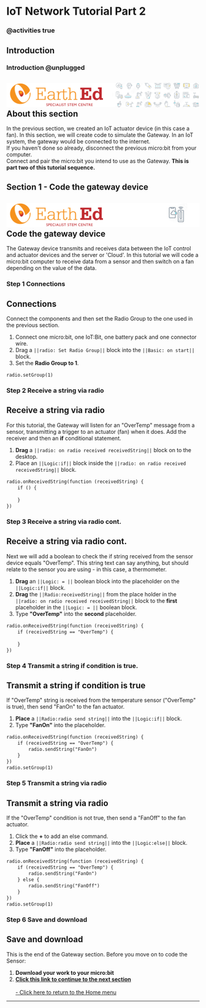 # IoT Network Tutorial Part 2

<!---------------------------------------------------------------  
-------Section 2 of IoT_Network_Tutorial------InComplete--------
----------------------------------------------------------------->
### @activities true

## Introduction
### Introduction @unplugged

![](https://raw.githubusercontent.com/EarthEdSTEM/earthed-iot-programs-tutorials/master/Images/T_IoT_Network/T_IoT_Network_Banner_P1.png)
About this section
-----------------
In the previous section, we created an IoT actuator device (in this case a fan). In this section, we will create code to simulate the Gateway. In an IoT system, the gateway would be connected to the internet.<br>
If you haven't done so already, disconnect the previous micro:bit from your computer.<br>
Connect and pair the micro:bit you intend to use as the Gateway.
**This is part two of this tutorial sequence.**<br>

## Section 1 - Code the gateway device
![](https://raw.githubusercontent.com/EarthEdSTEM/earthed-iot-programs-tutorials/master/Images/T_IoT_Network/T_IoT_Network_Banner_P2.png)
Code the gateway device
---------------------
The Gateway device transmits and receives data between the IoT control and actuator devices and the server or 'Cloud'. 
In this tutorial we will code a micro:bit computer to receive data from a sensor and then switch on a fan depending on the value of the data.

### Step 1 Connections
Connections
-----------------
Connect the components and then set the Radio Group to the one used in the previous section.
1. Connect one micro:bit, one IoT:Bit, one battery pack and one connector wire.
2. Drag a ``||radio: Set Radio Group||`` block into the ``||Basic: on start||`` block.<br>
3. Set the **Radio Group to 1**.
```blocks
radio.setGroup(1)
```
### Step 2 Receive a string via radio
Receive a string via radio
-----------------
For this tutorial, the Gateway will listen for an "OverTemp" message from a sensor, transmitting a trigger to an actuator (fan) when it does. Add the receiver and then an **if** conditional statement.
1. **Drag** a ``||radio: on radio received receivedString||`` block on to the desktop.
2. Place an ``||Logic:if||`` block inside the ``||radio: on radio received receivedString||`` block.

```blocks
radio.onReceivedString(function (receivedString) {
    if () {

    }
})
```

### Step 3 Receive a string via radio cont.
Receive a string via radio cont.
-----------------
Next we will add a boolean to check the if string received from the sensor device equals "OverTemp". This string text can say anything, but should relate to the sensor you are using - in this case, a thermometer.<br>
1. **Drag** an ``||Logic: = ||`` boolean block into the placeholder on the ``||Logic:if||`` block.
2. **Drag** the ``||Radio:receivedString||`` from the place holder in the ``||radio: on radio received receivedString||`` block to the **first** placeholder in the ``||Logic: = ||`` boolean block.
3. Type **"OverTemp"** into the **second** placeholder.

```blocks
radio.onReceivedString(function (receivedString) {
    if (receivedString == "OverTemp") {
      
    }
})
```

### Step 4 Transmit a string if condition is true.
Transmit a string if condition is true
-----------------
If "OverTemp" string is received from the temperature sensor ("OverTemp" is true), then send "FanOn" to the fan actuator. <br>
1. **Place** a ``||Radio:radio send string||`` into the ``||Logic:if||`` block.
2. Type **"FanOn"** into the placeholder.

```blocks
radio.onReceivedString(function (receivedString) {
    if (receivedString == "OverTemp") {
        radio.sendString("FanOn")
    }
})
radio.setGroup(1)
```

### Step 5 Transmit a string via radio
Transmit a string via radio
-----------------
If the "OverTemp" condition is not true, then send a "FanOff" to the fan actuator.
1. Click the **+** to add an else command.
2. **Place** a ``||Radio:radio send string||`` into the ``||Logic:else||`` block.
2. Type **"FanOff"** into the placeholder.

```blocks
radio.onReceivedString(function (receivedString) {
    if (receivedString == "OverTemp") {
        radio.sendString("FanOn")
    } else {
        radio.sendString("FanOff")
    }
})
radio.setGroup(1)
```

### Step 6 Save and download
Save and download
-----------------
This is the end of the Gateway section. Before you move on to code the Sensor:<br>
1. **Download your work to your micro:bit**<br>
2. **[Click this link to continue to the next section](https://makecode.microbit.org/#tutorial:github:earthedstem/earthed-iot-programs-tutorials/T_IoT_Network_3)**<br>
<br>[- Click here to return to the Home menu](https://sites.google.com/earthed.vic.edu.au/tutorial-iot/home)<br>
 

<script src="https://makecode.com/gh-pages-embed.js" > </script><script>makeCodeRender("{{ site.makecode.home_url }}", "{{ site.github.owner_name }}/{ { site.github.repository_name } } ");</script>

----------------------------------------------
